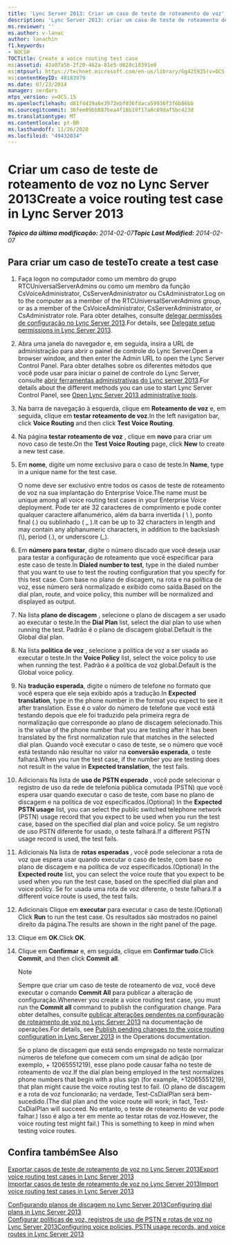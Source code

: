 ```yaml
---
title: 'Lync Server 2013: Criar um caso de teste de roteamento de voz'
description: 'Lync Server 2013: criar um caso de teste de roteamento de voz.'
ms.reviewer: ''
ms.author: v-lanac
author: lanachin
f1.keywords:
- NOCSH
TOCTitle: Create a voice routing test case
ms:assetid: 43a07a5b-2f20-462a-81e5-d628c18391e0
ms:mtpsurl: https://technet.microsoft.com/en-us/library/Gg425935(v=OCS.15)
ms:contentKeyID: 48183979
ms.date: 07/23/2014
manager: serdars
mtps_version: v=OCS.15
ms.openlocfilehash: d81f4d39a6e3972ebf036fdaca59936f3f6b86bb
ms.sourcegitcommit: 36fee89bb887bea4f18b19f17a8c69daf5bc423d
ms.translationtype: MT
ms.contentlocale: pt-BR
ms.lasthandoff: 11/26/2020
ms.locfileid: "49432034"
---
```

# <a name="create-a-voice-routing-test-case-in-lync-server-2013"></a><span data-ttu-id="5d759-103">Criar um caso de teste de roteamento de voz no Lync Server 2013</span><span class="sxs-lookup"><span data-stu-id="5d759-103">Create a voice routing test case in Lync Server 2013</span></span>

<div data-xmlns="http://www.w3.org/1999/xhtml">

<div class="topic" data-xmlns="http://www.w3.org/1999/xhtml" data-msxsl="urn:schemas-microsoft-com:xslt" data-cs="https://msdn.microsoft.com/">

<div data-asp="https://msdn2.microsoft.com/asp">



</div>

<div id="mainSection">

<div id="mainBody"><span data-ttu-id="5d759-104">

<span> </span></span><span class="sxs-lookup"><span data-stu-id="5d759-104">

<span> </span></span></span>

<span data-ttu-id="5d759-105">_**Tópico da última modificação:** 2014-02-07_</span><span class="sxs-lookup"><span data-stu-id="5d759-105">_**Topic Last Modified:** 2014-02-07_</span></span>

<div>

## <a name="to-create-a-test-case"></a><span data-ttu-id="5d759-106">Para criar um caso de teste</span><span class="sxs-lookup"><span data-stu-id="5d759-106">To create a test case</span></span>

1.  <span data-ttu-id="5d759-107">Faça logon no computador como um membro do grupo RTCUniversalServerAdmins ou como um membro da função CsVoiceAdministrator, CsServerAdministrator ou CsAdministrator.</span><span class="sxs-lookup"><span data-stu-id="5d759-107">Log on to the computer as a member of the RTCUniversalServerAdmins group, or as a member of the CsVoiceAdministrator, CsServerAdministrator, or CsAdministrator role.</span></span> <span data-ttu-id="5d759-108">Para obter detalhes, consulte [delegar permissões de configuração no Lync Server 2013](lync-server-2013-delegate-setup-permissions.md).</span><span class="sxs-lookup"><span data-stu-id="5d759-108">For details, see [Delegate setup permissions in Lync Server 2013](lync-server-2013-delegate-setup-permissions.md).</span></span>

2.  <span data-ttu-id="5d759-109">Abra uma janela do navegador e, em seguida, insira a URL de administração para abrir o painel de controle do Lync Server.</span><span class="sxs-lookup"><span data-stu-id="5d759-109">Open a browser window, and then enter the Admin URL to open the Lync Server Control Panel.</span></span> <span data-ttu-id="5d759-110">Para obter detalhes sobre os diferentes métodos que você pode usar para iniciar o painel de controle do Lync Server, consulte [abrir ferramentas administrativas do Lync server 2013](lync-server-2013-open-lync-server-administrative-tools.md).</span><span class="sxs-lookup"><span data-stu-id="5d759-110">For details about the different methods you can use to start Lync Server Control Panel, see [Open Lync Server 2013 administrative tools](lync-server-2013-open-lync-server-administrative-tools.md).</span></span>

3.  <span data-ttu-id="5d759-111">Na barra de navegação à esquerda, clique em **Roteamento de voz** e, em seguida, clique em **testar roteamento de voz**.</span><span class="sxs-lookup"><span data-stu-id="5d759-111">In the left navigation bar, click **Voice Routing** and then click **Test Voice Routing**.</span></span>

4.  <span data-ttu-id="5d759-112">Na página **testar roteamento de voz** , clique em **novo** para criar um novo caso de teste.</span><span class="sxs-lookup"><span data-stu-id="5d759-112">On the **Test Voice Routing** page, click **New** to create a new test case.</span></span>

5.  <span data-ttu-id="5d759-113">Em **nome**, digite um nome exclusivo para o caso de teste.</span><span class="sxs-lookup"><span data-stu-id="5d759-113">In **Name**, type in a unique name for the test case.</span></span>
    
    <span data-ttu-id="5d759-114">O nome deve ser exclusivo entre todos os casos de teste de roteamento de voz na sua implantação do Enterprise Voice.</span><span class="sxs-lookup"><span data-stu-id="5d759-114">The name must be unique among all voice routing test cases in your Enterprise Voice deployment.</span></span> <span data-ttu-id="5d759-115">Pode ter até 32 caracteres de comprimento e pode conter qualquer caractere alfanumérico, além da barra invertida ( \\ ), ponto final (.) ou sublinhado ( \_ ).</span><span class="sxs-lookup"><span data-stu-id="5d759-115">It can be up to 32 characters in length and may contain any alphanumeric characters, in addition to the backslash (\\), period (.), or underscore (\_).</span></span>

6.  <span data-ttu-id="5d759-116">Em **número para testar**, digite o número discado que você deseja usar para testar a configuração de roteamento que você especificar para este caso de teste.</span><span class="sxs-lookup"><span data-stu-id="5d759-116">In **Dialed number to test**, type in the dialed number that you want to use to test the routing configuration that you specify for this test case.</span></span> <span data-ttu-id="5d759-117">Com base no plano de discagem, na rota e na política de voz, esse número será normalizado e exibido como saída.</span><span class="sxs-lookup"><span data-stu-id="5d759-117">Based on the dial plan, route, and voice policy, this number will be normalized and displayed as output.</span></span>

7.  <span data-ttu-id="5d759-118">Na lista **plano de discagem** , selecione o plano de discagem a ser usado ao executar o teste.</span><span class="sxs-lookup"><span data-stu-id="5d759-118">In the **Dial Plan** list, select the dial plan to use when running the test.</span></span> <span data-ttu-id="5d759-119">Padrão é o plano de discagem global.</span><span class="sxs-lookup"><span data-stu-id="5d759-119">Default is the Global dial plan.</span></span>

8.  <span data-ttu-id="5d759-120">Na lista **política de voz** , selecione a política de voz a ser usada ao executar o teste.</span><span class="sxs-lookup"><span data-stu-id="5d759-120">In the **Voice Policy** list, select the voice policy to use when running the test.</span></span> <span data-ttu-id="5d759-121">Padrão é a política de voz global.</span><span class="sxs-lookup"><span data-stu-id="5d759-121">Default is the Global voice policy.</span></span>

9.  <span data-ttu-id="5d759-122">Na **tradução esperada**, digite o número de telefone no formato que você espera que ele seja exibido após a tradução.</span><span class="sxs-lookup"><span data-stu-id="5d759-122">In **Expected translation**, type in the phone number in the format you expect to see it after translation.</span></span> <span data-ttu-id="5d759-123">Esse é o valor do número de telefone que você está testando depois que ele foi traduzido pela primeira regra de normalização que corresponde ao plano de discagem selecionado.</span><span class="sxs-lookup"><span data-stu-id="5d759-123">This is the value of the phone number that you are testing after it has been translated by the first normalization rule that matches in the selected dial plan.</span></span> <span data-ttu-id="5d759-124">Quando você executar o caso de teste, se o número que você está testando não resultar no valor na **conversão esperada**, o teste falhará.</span><span class="sxs-lookup"><span data-stu-id="5d759-124">When you run the test case, if the number you are testing does not result in the value in **Expected translation**, the test fails.</span></span>

10. <span data-ttu-id="5d759-125">Adicionais Na lista de **uso de PSTN esperado** , você pode selecionar o registro de uso da rede de telefonia pública comutada (PSTN) que você espera usar quando executar o caso de teste, com base no plano de discagem e na política de voz especificados.</span><span class="sxs-lookup"><span data-stu-id="5d759-125">(Optional) In the **Expected PSTN usage** list, you can select the public switched telephone network (PSTN) usage record that you expect to be used when you run the test case, based on the specified dial plan and voice policy.</span></span> <span data-ttu-id="5d759-126">Se um registro de uso PSTN diferente for usado, o teste falhará.</span><span class="sxs-lookup"><span data-stu-id="5d759-126">If a different PSTN usage record is used, the test fails.</span></span>

11. <span data-ttu-id="5d759-127">Adicionais Na lista de **rotas esperadas** , você pode selecionar a rota de voz que espera usar quando executar o caso de teste, com base no plano de discagem e na política de voz especificados.</span><span class="sxs-lookup"><span data-stu-id="5d759-127">(Optional) In the **Expected route** list, you can select the voice route that you expect to be used when you run the test case, based on the specified dial plan and voice policy.</span></span> <span data-ttu-id="5d759-128">Se for usada uma rota de voz diferente, o teste falhará.</span><span class="sxs-lookup"><span data-stu-id="5d759-128">If a different voice route is used, the test fails.</span></span>

12. <span data-ttu-id="5d759-129">Adicionais Clique em **executar** para executar o caso de teste.</span><span class="sxs-lookup"><span data-stu-id="5d759-129">(Optional) Click **Run** to run the test case.</span></span> <span data-ttu-id="5d759-130">Os resultados são mostrados no painel direito da página.</span><span class="sxs-lookup"><span data-stu-id="5d759-130">The results are shown in the right panel of the page.</span></span>

13. <span data-ttu-id="5d759-131">Clique em **OK**.</span><span class="sxs-lookup"><span data-stu-id="5d759-131">Click **OK**.</span></span>

14. <span data-ttu-id="5d759-132">Clique em **Confirmar** e, em seguida, clique em **Confirmar tudo**.</span><span class="sxs-lookup"><span data-stu-id="5d759-132">Click **Commit**, and then click **Commit all**.</span></span>
    
    <div>
    

    > [!NOTE]  
    > <span data-ttu-id="5d759-133">Sempre que criar um caso de teste de roteamento de voz, você deve executar o comando <STRONG>Commit All</STRONG> para publicar a alteração de configuração.</span><span class="sxs-lookup"><span data-stu-id="5d759-133">Whenever you create a voice routing test case, you must run the <STRONG>Commit all</STRONG> command to publish the configuration change.</span></span> <span data-ttu-id="5d759-134">Para obter detalhes, consulte <A href="lync-server-2013-publish-pending-changes-to-the-voice-routing-configuration.md">publicar alterações pendentes na configuração de roteamento de voz no Lync Server 2013</A> na documentação de operações.</span><span class="sxs-lookup"><span data-stu-id="5d759-134">For details, see <A href="lync-server-2013-publish-pending-changes-to-the-voice-routing-configuration.md">Publish pending changes to the voice routing configuration in Lync Server 2013</A> in the Operations documentation.</span></span>

    
    </div>
    
    <span data-ttu-id="5d759-135">Se o plano de discagem que está sendo empregado no teste normalizar números de telefone que comecem com um sinal de adição (por exemplo, + 12065551219), esse plano pode causar falha no teste de roteamento de voz.</span><span class="sxs-lookup"><span data-stu-id="5d759-135">If the dial plan being employed in the test normalizes phone numbers that begin with a plus sign (for example, +12065551219), that plan might cause the voice routing test to fail.</span></span> <span data-ttu-id="5d759-136">(O plano de discagem e a rota de voz funcionarão; na verdade, Test-CsDialPlan será bem-sucedido.</span><span class="sxs-lookup"><span data-stu-id="5d759-136">(The dial plan and the voice route will work; in fact, Test-CsDialPlan will succeed.</span></span> <span data-ttu-id="5d759-137">No entanto, o teste de roteamento de voz pode falhar.) Isso é algo a ter em mente ao testar rotas de voz.</span><span class="sxs-lookup"><span data-stu-id="5d759-137">However, the voice routing test might fail.) This is something to keep in mind when testing voice routes.</span></span>

</div>

<div>

## <a name="see-also"></a><span data-ttu-id="5d759-138">Confira também</span><span class="sxs-lookup"><span data-stu-id="5d759-138">See Also</span></span>


[<span data-ttu-id="5d759-139">Exportar casos de teste de roteamento de voz no Lync Server 2013</span><span class="sxs-lookup"><span data-stu-id="5d759-139">Export voice routing test cases in Lync Server 2013</span></span>](lync-server-2013-export-voice-routing-test-cases.md)  
[<span data-ttu-id="5d759-140">Importar casos de teste de roteamento de voz no Lync Server 2013</span><span class="sxs-lookup"><span data-stu-id="5d759-140">Import voice routing test cases in Lync Server 2013</span></span>](lync-server-2013-import-voice-routing-test-cases.md)  


[<span data-ttu-id="5d759-141">Configurando planos de discagem no Lync Server 2013</span><span class="sxs-lookup"><span data-stu-id="5d759-141">Configuring dial plans in Lync Server 2013</span></span>](lync-server-2013-configuring-dial-plans.md)  
[<span data-ttu-id="5d759-142">Configurar políticas de voz, registros de uso de PSTN e rotas de voz no Lync Server 2013</span><span class="sxs-lookup"><span data-stu-id="5d759-142">Configuring voice policies, PSTN usage records, and voice routes in Lync Server 2013</span></span>](lync-server-2013-configuring-voice-policies-pstn-usage-records-and-voice-routes.md)  
  

<span data-ttu-id="5d759-143"></div>

</div>

<span> </span>

</div>

</div>

</span><span class="sxs-lookup"><span data-stu-id="5d759-143"></div>

</div>

<span> </span>

</div>

</div>

</span></span></div>

